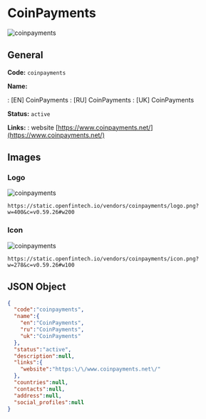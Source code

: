 
# CoinPayments 
![coinpayments](https://static.openfintech.io/vendors/coinpayments/logo.png?w=400&c=v0.59.26#w200)  

## General 
 
**Code:** `coinpayments` 
 
**Name:** 
 
:	[EN] CoinPayments 
:	[RU] CoinPayments 
:	[UK] CoinPayments 
 
**Status:** `active` 
 
**Links:** 
: website [https://www.coinpayments.net/](https://www.coinpayments.net/) 
 

## Images 

### Logo 
 
![coinpayments](https://static.openfintech.io/vendors/coinpayments/logo.png?w=400&c=v0.59.26#w200)  

```
https://static.openfintech.io/vendors/coinpayments/logo.png?w=400&c=v0.59.26#w200
```  

### Icon 
 
![coinpayments](https://static.openfintech.io/vendors/coinpayments/icon.png?w=278&c=v0.59.26#w100)  

```
https://static.openfintech.io/vendors/coinpayments/icon.png?w=278&c=v0.59.26#w100
```  

## JSON Object 

```json
{
  "code":"coinpayments",
  "name":{
    "en":"CoinPayments",
    "ru":"CoinPayments",
    "uk":"CoinPayments"
  },
  "status":"active",
  "description":null,
  "links":{
    "website":"https:\/\/www.coinpayments.net\/"
  },
  "countries":null,
  "contacts":null,
  "address":null,
  "social_profiles":null
}
```  
